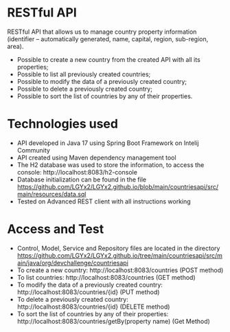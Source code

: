 # RESTful API
RESTful API that allows us to manage country property information (identifier – automatically generated, name, capital, region, sub-region, area).

* Possible to create a new country from the created API with all its properties;
* Possible to list all previously created countries;
* Possible to modify the data of a previously created country;
* Possible to delete a previously created country;
* Possible to sort the list of countries by any of their properties.

# Technologies used
* API developed in Java 17 using Spring Boot Framework on Intelij Community
* API created using Maven dependency management tool
* The H2 database was used to store the information, to access the console: http://localhost:8083/h2-console
* Database initialization can be found in the file https://github.com/LGYx2/LGYx2.github.io/blob/main/countriesapi/src/main/resources/data.sql
* Tested on Advanced REST client with all instructions working

# Access and Test
* Control, Model, Service and Repository files are located in the directory https://github.com/LGYx2/LGYx2.github.io/tree/main/countriesapi/src/main/java/org/devchallenge/countriesapi
* To create a new country: http://localhost:8083/countries (POST method)
* To list countries: http://localhost:8083/countries (GET method)
* To modify the data of a previously created country: http://localhost:8083/countries/{id} (PUT method)
* To delete a previously created country: http://localhost:8083/countries/{id} (DELETE method)
* To sort the list of countries by any of their properties: http://localhost:8083/countries/getBy(property name) (Get Method)



 
